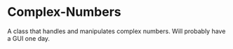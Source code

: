 # Complex-Numbers

A class that handles and manipulates complex numbers. Will probably have a GUI one day.
